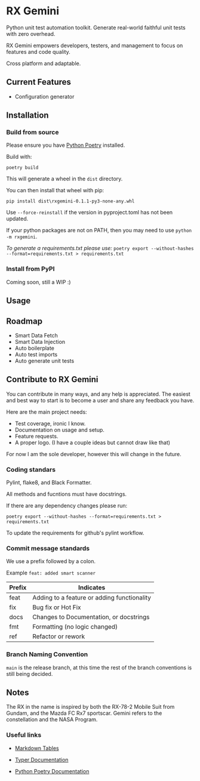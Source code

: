 # RX Gemini

Python unit test automation toolkit. Generate real-world faithful unit tests with zero overhead.

RX Gemini empowers developers, testers, and management to focus on features and code quality.

Cross platform and adaptable.

## Current Features

- Configuration generator

## Installation

### Build from source

Please ensure you have [Python Poetry](https://python-poetry.org/) installed.

Build with:

`poetry build`

This will generate a wheel in the `dist` directory.

You can then install that wheel with pip:

`pip install dist\rxgemini-0.1.1-py3-none-any.whl`

Use `--force-reinstall` if the version in pyproject.toml has not been updated.

If your python packages are not on PATH, then you may need to use `python -m rxgemini`.

*To generate a requirements.txt please use:* `poetry export --without-hashes --format=requirements.txt > requirements.txt`

### Install from PyPI

Coming soon, still a WIP :)

## Usage

## Roadmap

- Smart Data Fetch
- Smart Data Injection
- Auto boilerplate
- Auto test imports
- Auto generate unit tests

## Contribute to RX Gemini

You can contribute in many ways, and any help is appreciated. The easiest and best way to start is to become a user and share any feedback you have.

Here are the main project needs:

- Test coverage, ironic I know.
- Documentation on usage and setup.
- Feature requests.
- A proper logo. (I have a couple ideas but cannot draw like that)

For now I am the sole developer, however this will change in the future.

### Coding standars

Pylint, flake8, and Black Formatter.

All methods and fucntions must have docstrings.

If there are any dependency changes please run:

`poetry export --without-hashes --format=requirements.txt > requirements.txt`

To update the requirements for github's pylint workflow.

### Commit message standards

We use a prefix followed by a colon.

Example `feat: added smart scanner`

| Prefix | Indicates                                   |
|--------|---------------------------------------------|
| feat   | Adding to a feature or adding functionality |
| fix    | Bug fix or Hot Fix                          |
| docs   | Changes to Documentation, or docstrings     |
| fmt    | Formatting (no logic changed)               |
| ref    | Refactor or rework                          |

### Branch Naming Convention

`main` is the release branch, at this time the rest of the branch conventions is still being decided.

## Notes

The RX in the name is inspired by both the RX-78-2 Mobile Suit from Gundam, and the Mazda FC Rx7 sportscar.
Gemini refers to the constellation and the NASA Program.

### Useful links

- [Markdown Tables](https://www.tablesgenerator.com/markdown_tables#)

- [Typer Documentation](https://typer.tiangolo.com/)

- [Python Poetry Documentation](https://python-poetry.org/docs/)
